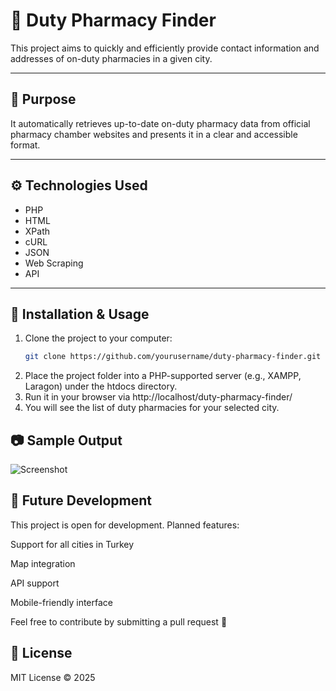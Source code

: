 # 💊 Duty Pharmacy Finder

This project aims to quickly and efficiently provide contact information and addresses of on-duty pharmacies in a given city.

---

## 📌 Purpose

It automatically retrieves up-to-date on-duty pharmacy data from official pharmacy chamber websites and presents it in a clear and accessible format.

---

## ⚙️ Technologies Used

- PHP
- HTML
- XPath
- cURL
- JSON
- Web Scraping
- API

---

## 🚀 Installation & Usage

1. Clone the project to your computer:
   ```bash
   git clone https://github.com/yourusername/duty-pharmacy-finder.git
2. Place the project folder into a PHP-supported server (e.g., XAMPP, Laragon) under the htdocs directory.
3. Run it in your browser via
   http://localhost/duty-pharmacy-finder/
4. You will see the list of duty pharmacies for your selected city.

## 📷 Sample Output
![Screenshot](screenshot.png)

## 🧩 Future Development

This project is open for development. Planned features:

Support for all cities in Turkey

Map integration

API support

Mobile-friendly interface

Feel free to contribute by submitting a pull request 🤝

## 📄 License
MIT License © 2025
